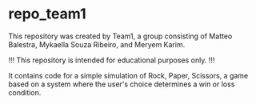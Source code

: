 # repo_team1
This repository was created by Team1, a group consisting of Matteo Balestra, Mykaella Souza Ribeiro, and Meryem Karim.

!!! This repository is intended for educational purposes only. !!!

It contains code for a simple simulation of Rock, Paper, Scissors, a game based on a system where the user's choice determines a win or loss condition.
